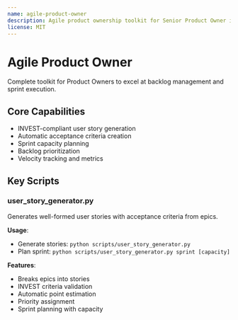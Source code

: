 ```yaml
---
name: agile-product-owner
description: Agile product ownership toolkit for Senior Product Owner including INVEST-compliant user story generation, sprint planning, backlog management, and velocity tracking. Use for story writing, sprint planning, stakeholder communication, and agile ceremonies.
license: MIT
---
```


# Agile Product Owner

Complete toolkit for Product Owners to excel at backlog management and sprint execution.

## Core Capabilities
- INVEST-compliant user story generation
- Automatic acceptance criteria creation
- Sprint capacity planning
- Backlog prioritization
- Velocity tracking and metrics

## Key Scripts

### user_story_generator.py
Generates well-formed user stories with acceptance criteria from epics.

**Usage**: 
- Generate stories: `python scripts/user_story_generator.py`
- Plan sprint: `python scripts/user_story_generator.py sprint [capacity]`

**Features**:
- Breaks epics into stories
- INVEST criteria validation
- Automatic point estimation
- Priority assignment
- Sprint planning with capacity
